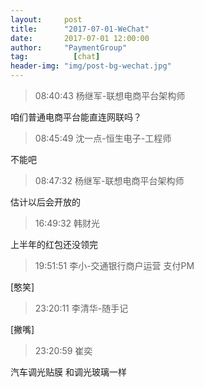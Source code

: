 ```yaml
---
layout:     post 
title:      "2017-07-01-WeChat"
date:       2017-07-01 12:00:00
author:     "PaymentGroup"
tag:		  [chat]
header-img: "img/post-bg-wechat.jpg"
---
```

> 08:40:43  杨继军-联想电商平台架构师  
   
咱们普通电商平台能直连网联吗？  
   
> 08:45:49  沈一点-恒生电子-工程师  
   
不能吧  
   
> 08:47:32  杨继军-联想电商平台架构师  
   
估计以后会开放的  
   
> 16:49:32  韩财光  
   
上半年的红包还没领完  
   
> 19:51:51  李小-交通银行商户运营 支付PM  
   
[憨笑]  
   
> 23:20:11  李清华-随手记  
   
[撇嘴]  
   
> 23:20:59  崔奕  
   
汽车调光贴膜 和调光玻璃一样  
   
